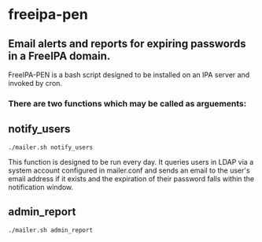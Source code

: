 # freeipa-pen
## Email alerts and reports for expiring passwords in a FreeIPA domain.

FreeIPA-PEN is a bash script designed to be installed on an IPA server and invoked by cron.  

### There are two functions which may be called as arguements:  

## notify_users
```
./mailer.sh notify_users
```
This function is designed to be run every day. It queries users in LDAP via a system account configured in mailer.conf and sends an email to the user's email address if it exists and the expiration of their password falls within the notification window.  

## admin_report  
```
./mailer.sh admin_report
```


